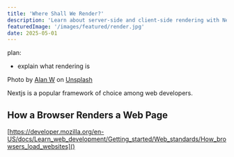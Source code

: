 ```yaml
---
title: 'Where Shall We Render?'
description: 'Learn about server-side and client-side rendering with Nextjs 15'
featuredImage: '/images/featured/render.jpg'
date: 2025-05-01
---
```


plan:

-   explain what rendering is

Photo by <a href="https://unsplash.com/@alanw?utm_content=creditCopyText&utm_medium=referral&utm_source=unsplash">Alan W</a> on <a href="https://unsplash.com/photos/a-computer-with-a-white-screen-sitting-on-a-table-AP7tG4LTeXA?utm_content=creditCopyText&utm_medium=referral&utm_source=unsplash">Unsplash</a>

Nextjs is a popular framework of choice among web developers.

## How a Browser Renders a Web Page

[https://developer.mozilla.org/en-US/docs/Learn_web_development/Getting_started/Web_standards/How_browsers_load_websites]()
